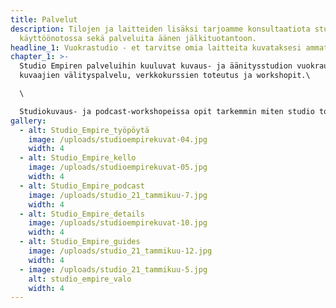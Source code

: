 ```yaml
---
title: Palvelut
description: Tilojen ja laitteiden lisäksi tarjoamme konsultaatiota studion
  käyttöönotossa sekä palveluita äänen jälkituotantoon.
headline_1: Vuokrastudio - et tarvitse omia laitteita kuvataksesi ammattimaisesti!
chapter_1: >-
  Studio Empiren palveluihin kuuluvat kuvaus- ja äänitysstudion vuokraus,
  kuvaajien välityspalvelu, verkkokurssien toteutus ja workshopit.\

  \

  Studiokuvaus- ja podcast-workshopeissa opit tarkemmin miten studio toimii kuvauksiin ja äänityksiin. Katso tarkemmat tiedot sekä hinnoittelu [Workshopit-sivulta](/palvelut/workshopit).
gallery:
  - alt: Studio_Empire_työpöytä
    image: /uploads/studioempirekuvat-04.jpg
    width: 4
  - alt: Studio_Empire_kello
    image: /uploads/studioempirekuvat-05.jpg
    width: 4
  - alt: Studio_Empire_podcast
    image: /uploads/studio_21_tammikuu-7.jpg
    width: 4
  - alt: Studio_Empire_details
    image: /uploads/studioempirekuvat-10.jpg
    width: 4
  - alt: Studio_Empire_guides
    image: /uploads/studio_21_tammikuu-12.jpg
    width: 4
  - image: /uploads/studio_21_tammikuu-5.jpg
    alt: studio_empire_valo
    width: 4
---
```

